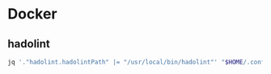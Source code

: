 # Docker

## hadolint

```sh
jq '."hadolint.hadolintPath" |= "/usr/local/bin/hadolint"' "$HOME/.config/Code/User/settings.json" | sponge "$HOME/.config/Code/User/settings.json"
```

